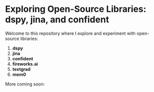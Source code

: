 # Exploring Open-Source Libraries: dspy, jina, and confident

Welcome to this repository where I explore and experiment with open-source libraries:

1. **dspy**
2. **jina**
3. **confident**
4. **fireworks.ai**
5. **textgrad**
6. **mem0**

More coming soon:
